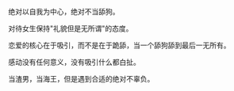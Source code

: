 绝对以自我为中心，绝对不当舔狗。

对待女生保持"礼貌但是无所谓"的态度。

恋爱的核心在于吸引，而不是在于跪舔，当一个舔狗舔到最后一无所有。

感动没有任何意义，没有吸引什么都白扯。

当渣男，当海王，但是遇到合适的绝对不辜负。